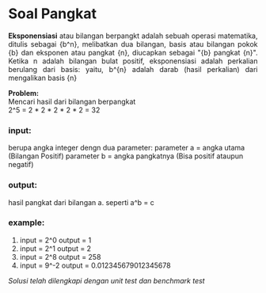 # Soal Pangkat

<p align=justify><b>Eksponensiasi</b> atau bilangan berpangkt adalah sebuah operasi matematika, ditulis sebagai {b^n}, melibatkan dua bilangan, basis atau bilangan pokok {b} dan eksponen atau pangkat {n}, diucapkan sebagai "{b} pangkat {n}". Ketika n adalah bilangan bulat positif, eksponensiasi adalah perkalian berulang dari basis: yaitu, b^{n} adalah darab (hasil perkalian) dari mengalikan basis {n}</p>

<b>Problem:</b><br>
Mencari hasil dari bilangan berpangkat <br>
2^5 = 2 * 2 * 2 * 2 * 2 = 32
<br>

### input:

berupa angka integer dengn dua parameter:
parameter a = angka utama (Bilangan Positif)
parameter b = angka pangkatnya (Bisa positif ataupun negatif)
<br>

### output:

hasil pangkat dari bilangan a. seperti a^b = c
<br>

### example:

1. input = 2^0      output = 1
2. input = 2^1      output = 2
3. input = 2^8      output = 258
4. input = 9^-2     output = 0.012345679012345678

<i>Solusi telah dilengkapi dengan unit test dan benchmark test</i>
